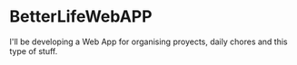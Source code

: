 # BetterLifeWebAPP
I'll be developing a Web App for organising proyects, daily chores and this type of stuff.
